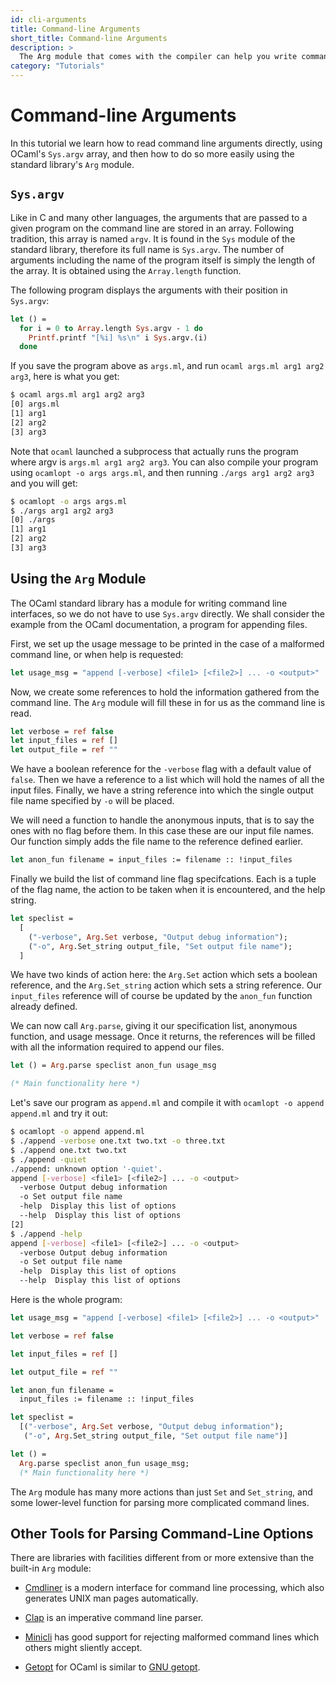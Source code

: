 ```yaml
---
id: cli-arguments
title: Command-line Arguments
short_title: Command-line Arguments
description: >
  The Arg module that comes with the compiler can help you write command line interfaces
category: "Tutorials"
---
```


# Command-line Arguments

In this tutorial we learn how to read command line arguments directly, using
OCaml's `Sys.argv` array, and then how to do so more easily using the standard
library's `Arg` module.

## `Sys.argv`

Like in C and many other languages, the arguments that are passed to a given
program on the command line are stored in an array. Following tradition, this
array is named `argv`. It is found in the `Sys` module of the standard library,
therefore its full name is `Sys.argv`. The number of arguments including the
name of the program itself is simply the length of the array. It is obtained
using the `Array.length` function.

The following program displays the arguments with their position in `Sys.argv`:

<!-- $MDX file=examples/args.ml -->
```ocaml
let () =
  for i = 0 to Array.length Sys.argv - 1 do
    Printf.printf "[%i] %s\n" i Sys.argv.(i)
  done
```

If you save the program above as `args.ml`, and run `ocaml args.ml arg1 arg2
arg3`, here is what you get:

<!-- $MDX dir=examples -->
```sh
$ ocaml args.ml arg1 arg2 arg3
[0] args.ml
[1] arg1
[2] arg2
[3] arg3
```

Note that `ocaml` launched a subprocess that actually runs the program where
argv is `args.ml arg1 arg2 arg3`. You can also compile your program using
`ocamlopt -o args args.ml`, and then running `./args arg1 arg2 arg3` and you
will get:

<!-- $MDX dir=examples -->
```sh
$ ocamlopt -o args args.ml
$ ./args arg1 arg2 arg3
[0] ./args
[1] arg1
[2] arg2
[3] arg3
```

## Using the `Arg` Module

The OCaml standard library has a module for writing command line interfaces, so
we do not have to use `Sys.argv` directly. We shall consider the example from
the OCaml documentation, a program for appending files.

First, we set up the usage message to be printed in the case of a malformed
command line, or when help is requested:

<!-- $MDX file=examples/append.ml,part=0 -->
```ocaml
let usage_msg = "append [-verbose] <file1> [<file2>] ... -o <output>"
```

Now, we create some references to hold the information gathered from the
command line. The `Arg` module will fill these in for us as the command line is
read.

<!-- $MDX file=examples/append.ml,part=1 -->
```ocaml
let verbose = ref false
let input_files = ref []
let output_file = ref ""
```

We have a boolean reference for the `-verbose` flag with a default value of
`false`. Then we have a reference to a list which will hold the names of all
the input files. Finally, we have a string reference into which the single
output file name specified by `-o` will be placed.

We will need a function to handle the anonymous inputs, that is to say the ones
with no flag before them. In this case these are our input file names. Our
function simply adds the file name to the reference defined earlier.

<!-- $MDX file=examples/append.ml,part=2 -->
```ocaml
let anon_fun filename = input_files := filename :: !input_files
```

Finally we build the list of command line flag specifcations. Each is a tuple
of the flag name, the action to be taken when it is encountered, and the help
string.

<!-- $MDX file=examples/append.ml,part=3 -->
```ocaml
let speclist =
  [
    ("-verbose", Arg.Set verbose, "Output debug information");
    ("-o", Arg.Set_string output_file, "Set output file name");
  ]
```

We have two kinds of action here: the `Arg.Set` action which sets a boolean
reference, and the `Arg.Set_string` action which sets a string reference. Our
`input_files` reference will of course be updated by the `anon_fun` function
already defined.

We can now call `Arg.parse`, giving it our specification list, anonymous
function, and usage message. Once it returns, the references will be filled
with all the information required to append our files.

<!-- $MDX file=examples/append.ml,part=4 -->
```ocaml
let () = Arg.parse speclist anon_fun usage_msg

(* Main functionality here *)
```

Let's save our program as `append.ml` and compile it with `ocamlopt -o append
append.ml` and try it out:

<!-- $MDX dir=examples -->
```sh
$ ocamlopt -o append append.ml
$ ./append -verbose one.txt two.txt -o three.txt
$ ./append one.txt two.txt
$ ./append -quiet
./append: unknown option '-quiet'.
append [-verbose] <file1> [<file2>] ... -o <output>
  -verbose Output debug information
  -o Set output file name
  -help  Display this list of options
  --help  Display this list of options
[2]
$ ./append -help
append [-verbose] <file1> [<file2>] ... -o <output>
  -verbose Output debug information
  -o Set output file name
  -help  Display this list of options
  --help  Display this list of options
```

Here is the whole program:

```ocaml
let usage_msg = "append [-verbose] <file1> [<file2>] ... -o <output>"

let verbose = ref false

let input_files = ref []

let output_file = ref ""

let anon_fun filename =
  input_files := filename :: !input_files

let speclist =
  [("-verbose", Arg.Set verbose, "Output debug information");
   ("-o", Arg.Set_string output_file, "Set output file name")]

let () =
  Arg.parse speclist anon_fun usage_msg;
  (* Main functionality here *)
```

The `Arg` module has many more actions than just `Set` and `Set_string`, and
some lower-level function for parsing more complicated command lines.

## Other Tools for Parsing Command-Line Options

There are libraries with facilities different from or more extensive than the
built-in `Arg` module:

* [Cmdliner](https://erratique.ch/software/cmdliner/doc/Cmdliner) is a modern
  interface for command line processing, which also generates UNIX man pages
  automatically.

* [Clap](https://opam.ocaml.org/packages/clap/) is an imperative command line
  parser.

* [Minicli](https://opam.ocaml.org/packages/minicli/) has good support for
  rejecting malformed command lines which others might sliently accept.

* [Getopt](https://opam.ocaml.org/packages/getopt/) for OCaml is similar to
  [GNU getopt](https://www.gnu.org/software/libc/manual/html_node/Getopt.html).
